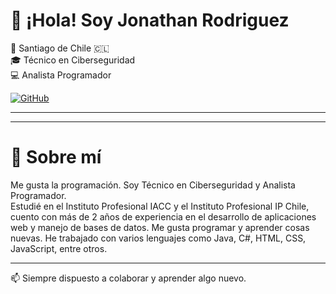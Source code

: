 # 👋 ¡Hola! Soy Jonathan Rodriguez

📍 Santiago de Chile 🇨🇱  
🎓 Técnico en Ciberseguridad  
💻 Analista Programador

[![GitHub](https://img.shields.io/badge/GitHub-Jonaaxsic-181717?style=for-the-badge&logo=github&logoColor=white)](https://github.com/Jonaaxsic)

---



---

# 🧑 Sobre mí

Me gusta la programación. Soy Técnico en Ciberseguridad y Analista Programador.  
Estudié en el Instituto Profesional IACC y el Instituto Profesional IP Chile, cuento con más de 2 años de experiencia en el desarrollo de aplicaciones web y manejo de bases de datos.</small>
Me gusta programar y aprender cosas nuevas. He trabajado con varios lenguajes como Java, C#, HTML, CSS, JavaScript, entre otros.

---

📫 Siempre dispuesto a colaborar y aprender algo nuevo.

